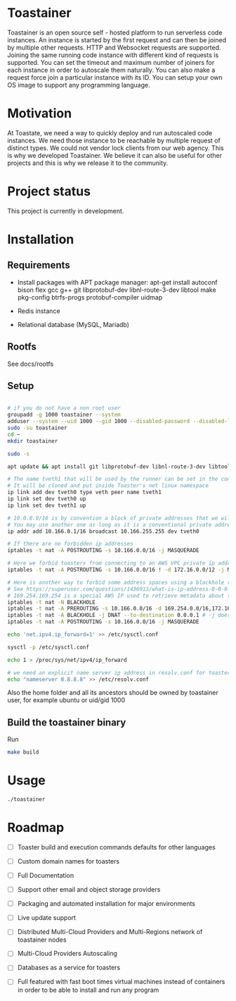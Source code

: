 # Toastainer

Toastainer is an open source self - hosted platform to run serverless code instances. An instance is started by the first request and can then be joined by multiple other requests. HTTP and Websocket requests are supported. Joining the same running code instance with different kind of requests is supported. You can set the timeout and maximum number of joiners for each instance in order to autoscale them naturally. You can also make a request force join a particular instance with its ID. You can setup your own OS image to support any programming language.

# Motivation

At Toastate, we need a way to quickly deploy and run autoscaled code instances. We need those instance to be reachable by multiple request of distinct types. We could not vendor lock clients from our web agency. This is why we developed Toastainer. We believe it can also be useful for other projects and this is why we release it to the community.

# Project status

This project is currently in development.

# Installation

## Requirements

- Install packages with APT package manager: apt-get install autoconf bison flex gcc g++ git libprotobuf-dev libnl-route-3-dev libtool make pkg-config btrfs-progs protobuf-compiler uidmap

- Redis instance

- Relational database (MySQL, Mariadb)

## Rootfs

See docs/rootfs

## Setup

```bash

# if you do not have a non root user
groupadd -g 1000 toastainer --system
adduser --system --uid 1000 --gid 1000 --disabled-password --disabled-login toastainer
sudo -su toastainer
cd ~
mkdir toastainer

sudo -s

apt update && apt install git libprotobuf-dev libnl-route-3-dev libtool btrfs-progs protobuf-compiler uidmap

# The name tveth1 that will be used by the runner can be set in the configuration file
# It will be cloned and put inside Toaster's net linux namespace
ip link add dev tveth0 type veth peer name tveth1
ip link set dev tveth0 up
ip link set dev tveth1 up

# 10.0.0.0/16 is by convention a block of private addresses that we will use to attribute ip addresses to Toasters
# You may use another one as long as it is a conventional private address space as defined in http://www.faqs.org/rfcs/rfc1918.html
ip addr add 10.166.0.1/16 broadcast 10.166.255.255 dev tveth0

# If there are no forbidden ip addresses
iptables -t nat -A POSTROUTING -s 10.166.0.0/16 -j MASQUERADE

# Here we forbid toasters from connecting to an AWS VPC private ip addresses
iptables -t nat -A POSTROUTING -s 10.166.0.0/16 ! -d 172.16.0.0/12 -j MASQUERADE

# Here is another way to forbid some address spaces using a blackhole redirection
# See https://superuser.com/questions/1436913/what-is-ip-address-0-0-0-1-for-and-how-to-use-it/1436941 for address 0.0.0.1
# 169.254.169.254 is a special AWS IP used to retrieve metadata about the current EC2 instance - we forbid all 169.254. link local addresses for this reason>
iptables -t nat -N BLACKHOLE
iptables -t nat -A PREROUTING -s 10.166.0.0/16 -d 169.254.0.0/16,172.16.0.0/12,10.0.0.0/8,192.168.0.0/16,$LOCAL_SERVER_IP/32 -j BLACKHOLE -j BLACKHOLE
iptables -t nat -A BLACKHOLE -j DNAT --to-destination 0.0.0.1 # -j does not work anymore here with newer versions of iptables
iptables -t nat -A POSTROUTING -s 10.166.0.0/16 -j MASQUERADE

echo 'net.ipv4.ip_forward=1' >> /etc/sysctl.conf

sysctl -p /etc/sysctl.conf

echo 1 > /proc/sys/net/ipv4/ip_forward

# we need an explicit name server ip address in resolv.conf for toasters to have access to internet
echo "nameserver 8.8.8.8" >> /etc/resolv.conf
```

Also the home folder and all its ancestors should be owned by toastainer user, for example ubuntu or uid/gid 1000

## Build the toastainer binary

Run

```bash
make build
```

# Usage

```bash
./toastainer
```

# Roadmap

- [ ] Toaster build and execution commands defaults for other languages

- [ ] Custom domain names for toasters

- [ ] Full Documentation

- [ ] Support other email and object storage providers

- [ ] Packaging and automated installation for major environments

- [ ] Live update support

- [ ] Distributed Multi-Cloud Providers and Multi-Regions network of toastainer nodes

- [ ] Multi-Cloud Providers Autoscaling

- [ ] Databases as a service for toasters

- [ ] Full featured with fast boot times virtual machines instead of containers in order to be able to install and run any program